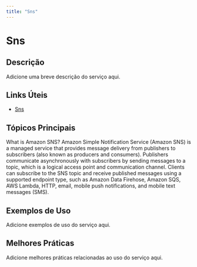 ```yaml
---
title: "Sns"
---
```


# Sns

## Descrição

Adicione uma breve descrição do serviço aqui.

## Links Úteis

- [Sns](https://docs.aws.amazon.com/sns/latest/dg/welcome.html)

## Tópicos Principais

What is Amazon SNS?
Amazon Simple Notification Service (Amazon SNS) is a managed service that provides message delivery from publishers to
        subscribers (also known as producers and consumers). Publishers communicate asynchronously with
        subscribers by sending messages to a topic, which is a
        logical access point and communication channel. Clients can subscribe to the SNS topic and
        receive published messages using a supported endpoint type, such as Amazon Data Firehose, Amazon SQS,
        AWS Lambda, HTTP, email, mobile push notifications, and mobile text messages (SMS).

## Exemplos de Uso

Adicione exemplos de uso do serviço aqui.

## Melhores Práticas

Adicione melhores práticas relacionadas ao uso do serviço aqui.
